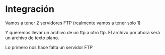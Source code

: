 # Integración

Vamos a tener 2 servidores FTP (realmente vamos a tener solo 1)

Y queremos llevar un archivo de un ftp a otro ftp.
El archivo por ahora será un archivo de texto plano.

Lo primero nos hace falta un servidor FTP